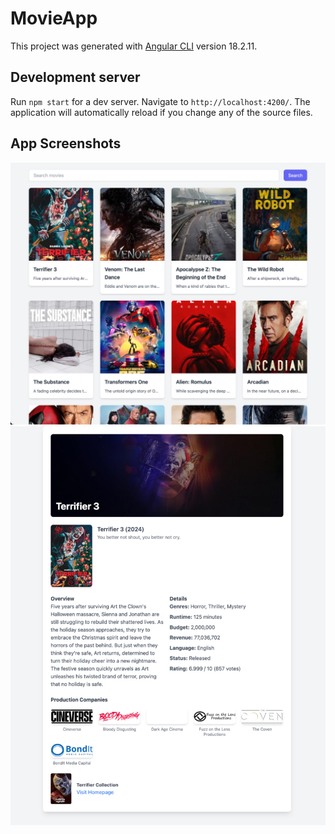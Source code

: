 # MovieApp

This project was generated with [Angular CLI](https://github.com/angular/angular-cli) version 18.2.11.

## Development server

Run `npm start` for a dev server. Navigate to `http://localhost:4200/`. The application will automatically reload if you change any of the source files.

## App Screenshots

![Screenshot 1](./docs/photo_2024-11-12_18-28-03.jpg)
![Screenshot 2](./docs/photo_2024-11-12_18-26-23.jpg)
